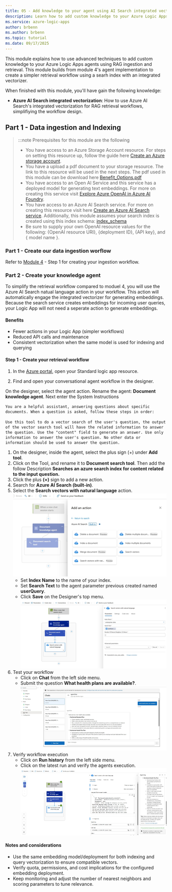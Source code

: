 ```yaml
---
title: 05 - Add knowledge to your agent using AI Search integrated vectorization
description: Learn how to add custom knowledge to your Azure Logic Apps workflows and agents using AI search integrated vectorization.
ms.service: azure-logic-apps
author: brbenn
ms.author: brbenn
ms.topic: tutorial
ms.date: 09/17/2025
---
```


This module explains how to use advanced techniques to add custom knowledge to your Azure Logic Apps agents using RAG ingestion and retrieval. This module builds from module 4's agent implementation to create a simpler retrieval workflow using a searh index with an integrated vectorizer.

When finished with this module, you'll have gain the following knowledge:

- **Azure AI Search integrated vectorization**: How to use Azure AI Search's integrated vectorization for RAG retrieval workflows, simplifiying the workflow design.

## Part 1 - Data ingestion and Indexing
> :::note
> Prerequisites for this module are the following
> - You have access to an Azure Storage Account resource. For steps on setting this resource up, follow the guide here [Create an Azure storage account](https://learn.microsoft.com/en-us/azure/storage/common/storage-account-create?tabs=azure-portal).
>- You have a upload a pdf document to your storage resource. The link to this resource will be used in the next steps. The pdf used in this module can be download here [Benefit_Options.pdf](media/03-add-knowledge-to-agent/Benefit_Options.pdf) 
> - You have access to an Open AI Service and this service has a deployed model for generating text embeddings. For more on creating this service visit [Explore Azure OpenAI in Azure AI Foundry](https://learn.microsoft.com/en-us/azure/ai-foundry/openai/tutorials/embeddings?source=recommendations&tabs=command-line%2Cpython-new&pivots=programming-language-python).
> - You have access to an Azure AI Search service. For more on creating this resource visit here [Create an Azure AI Search service](https://learn.microsoft.com/en-us/azure/search/tutorial-optimize-indexing-push-api#create-an-azure-ai-search-service). Additionally, this module assumes your search index is created using this index schema: [index_schema](media/05-extend-knowledge-to-agent-using-ai-search-integrated-vectorization/integrated_vectorizer_schema.json)
>  - Be sure to supply your own OpenAI resource values for the following: {OpenAI resource URI}, {deployment ID}, {API key}, and { model name }.

### Part 1 - Create our data ingestion worflow
Refer to [Module 4](https://azure.github.io/logicapps-labs/docs/logicapps-ai-course/agent_functionality/extend-knowledge-to-agent#step-1---create-our-data-ingestion-worflow) - Step 1 for creating your ingestion workflow.

### Part 2 - Create your knowledge agent
To simplify the retrieval workflow compared to moduel 4, you will use the Azure AI Search natual language action in your workflow. This action will automatically engage the integrated vectorizer for generating embeddings. Because the search service creates embeddings for incoming user queries, your Logic App will not need a seperate action to generate embeddings.

#### Benefits
- Fewer actions in your Logic App (simpler workflows)
- Reduced API calls and maintenance
- Consistent vectorization when the same model is used for indexing and querying

#### Step 1 - Create your retrieval workflow
1. In the [Azure portal](https://portal.azure.com), open your Standard logic app resource.

1. Find and open your conversational agent workflow in the designer.


On the designer, select the agent action. Rename the agent: **Document knowledge agent**. Next enter the System Instructions  

```
You are a helpful assistant, answering questions about specific documents. When a question is asked, follow these steps in order: 

Use this tool to do a vector search of the user's question, the output of the vector search tool will have the related information to answer the question. Use the "content" field to generate an answer. Use only information to answer the user's question. No other data or information should be used to answer the question.
```
1. On the designer, inside the agent, select the plus sign (+) under **Add tool**.
1. Click on the Tool, and rename it to **Document search tool**. Then add the follow Description **Searches an azure search index for content related to the input question.**
1. Click the plus **(+)** sign to add a new action.
1. Search for **Azure AI Search (built-in)**.
1. Select the **Search vectors with natural language** action.
![Screenshot of Azure AI Search available actions.](media/05-extend-knowledge-to-agent-using-ai-search-integrated-vectorization/integrated_search.png)
   - Set **Index Name** to the name of your index.
   - Set **Search Text** to the agent parameter previous created named **userQuery**.
   - Click **Save** on the Designer's top menu.
   ![Screenshot of natural language search.](media/05-extend-knowledge-to-agent-using-ai-search-integrated-vectorization/integrated_action.png)
1. Test your workflow
   - Click on **Chat** from the left side menu.
   - Submit the question **What health plans are available?**.
   ![Screenshot of chat using integrated search.](media/05-extend-knowledge-to-agent-using-ai-search-integrated-vectorization/search_chat.png)
1. Verify workflow execution
   - Click on **Run history** from the left side menu.
   - Click on the latest run and verify the agents execution.
   ![Screenshot of workflow run using integrated search action.](media/05-extend-knowledge-to-agent-using-ai-search-integrated-vectorization/integrated_search_run.png)


#### Notes and considerations
- Use the same embedding model/deployment for both indexing and query vectorization to ensure compatible vectors.
- Verify quota, permissions, and cost implications for the configured embedding deployment.
- Keep monitoring and adjust the number of nearest neighbors and scoring parameters to tune relevance.


